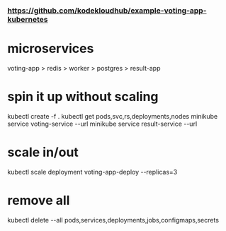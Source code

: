 ### https://github.com/kodekloudhub/example-voting-app-kubernetes

# microservices
voting-app > redis > worker > postgres > result-app

# spin it up without scaling
kubectl create -f .
kubectl get pods,svc,rs,deployments,nodes
minikube service voting-service --url
minikube service result-service --url

# scale in/out
kubectl scale deployment voting-app-deploy --replicas=3

# remove all
kubectl delete --all pods,services,deployments,jobs,configmaps,secrets